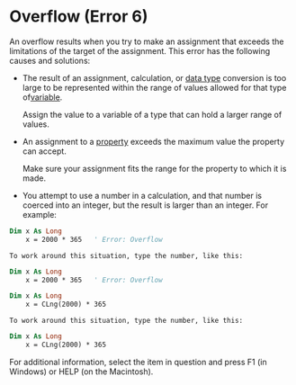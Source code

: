 
# Overflow (Error 6)

An overflow results when you try to make an assignment that exceeds the limitations of the target of the assignment. This error has the following causes and solutions:



- The result of an assignment, calculation, or [data type](b8bdf64f-5920-1ae9-16d0-b26d09524a30.md) conversion is too large to be represented within the range of values allowed for that type of[variable](b8bdf64f-5920-1ae9-16d0-b26d09524a30.md).
    
    Assign the value to a variable of a type that can hold a larger range of values.
    
- An assignment to a [property](b8bdf64f-5920-1ae9-16d0-b26d09524a30.md) exceeds the maximum value the property can accept.
    
    Make sure your assignment fits the range for the property to which it is made.
    
- You attempt to use a number in a calculation, and that number is coerced into an integer, but the result is larger than an integer. For example:
    
```vb
Dim x As Long 
    x = 2000 * 365   ' Error: Overflow
  ```


    To work around this situation, type the number, like this:
    


```vb
Dim x As Long 
    x = 2000 * 365   ' Error: Overflow
  ```




```vb
Dim x As Long 
    x = CLng(2000) * 365
  ```


    To work around this situation, type the number, like this:
    


```vb
Dim x As Long 
    x = CLng(2000) * 365
  ```


For additional information, select the item in question and press F1 (in Windows) or HELP (on the Macintosh).

